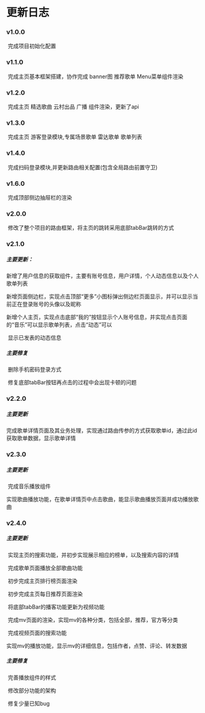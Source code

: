 # 更新日志

### v1.0.0 

​	完成项目初始化配置

### v1.1.0 

​	完成主页基本框架搭建，协作完成 banner图 推荐歌单 Menu菜单组件渲染

### v1.2.0 

​	完成主页 精选歌曲 云村出品 广播 组件渲染，更新了api

### v1.3.0 

​	完成主页 游客登录模块,专属场景歌单 雷达歌单 歌单列表

### v1.4.0 

​	完成扫码登录模块,并更新路由相关配置(包含全局路由前置守卫)

### v1.6.0 

​	完成顶部侧边抽屉栏的渲染

### v2.0.0 

​	修改了整个项目的路由框架，将主页的跳转采用底部tabBar跳转的方式

### v2.1.0 

##### 	主要更新：

​	    新增了用户信息的获取组件，主要有账号信息，用户详情，个人动态信息以及个人歌单列表

​	    新增页面侧边栏，实现点击顶部“更多”小图标弹出侧边栏页面显示，并可以显示当前正在登录账号的头像以及昵称

​	    新增个人主页，实现点击底部“我的”按钮显示个人账号信息，并实现点击页面的“音乐”可以显示歌单列表，点击“动态”可以

​	显示已发表的动态信息

##### 	主要修复

​           删除手机密码登录方式

​	   修复底部tabBar按钮再点击的过程中会出现卡顿的问题

### v2.2.0

##### 主要更新

​	完成歌单详情页面及其业务处理，实现通过路由传参的方式获取歌单id，通过此id获取歌单数据，显示歌单详情

### v2.3.0

##### 主要更新

​	完成音乐播放组件

​	实现歌曲播放功能，在歌单详情页中点击歌曲，能显示歌曲播放页面并成功播放歌曲

### v2.4.0

##### 主要更新

​	实现主页的搜索功能，并初步实现展示相应的榜单，以及搜索内容的详情

​	完成歌单页面播放全部歌曲功能

​	初步完成主页排行榜页面渲染

​	初步完成主页每日推荐页面渲染

​	将底部tabBar的播客功能更新为视频功能

​	完成mv页面的渲染，实现mv的各种分类，包括全部，推荐，官方等分类

​	完成视频页面的搜索功能

​	实现mv的播放功能，显示mv的详细信息，包括作者，点赞、评论、转发数据

##### 主要修复

​	完善播放组件的样式

​	修改部分功能的架构

​	修复少量已知bug

